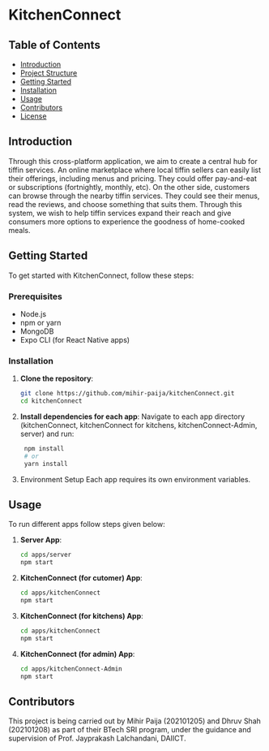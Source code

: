 # KitchenConnect

## Table of Contents

- [Introduction](#introduction)
- [Project Structure](#project-structure)
- [Getting Started](#getting-started)
- [Installation](#installation)
- [Usage](#usage)
- [Contributors](#Contributors)
- [License](#license)

## Introduction

Through this cross-platform application, we aim to create a central hub for tiffin services. An online marketplace where local tiffin sellers can easily list their offerings, including menus and pricing. They could offer pay-and-eat or subscriptions (fortnightly, monthly, etc). On the other side, customers can browse through the nearby tiffin services. They could see their menus, read the reviews, and choose something that suits them. Through this system, we wish to help tiffin services expand their reach and give consumers more options to experience the goodness of home-cooked meals.

## Getting Started

To get started with KitchenConnect, follow these steps:

### Prerequisites

- Node.js
- npm or yarn
- MongoDB
- Expo CLI (for React Native apps)

### Installation

1. **Clone the repository**:

   ```bash
   git clone https://github.com/mihir-paija/kitchenConnect.git
   cd kitchenConnect
   
2. **Install dependencies for each app**:
    Navigate to each app directory (kitchenConnect, kitchenConnect for kitchens, kitchenConnect-Admin, server) and run:
    
   ```bash
    npm install
    # or
    yarn install

3. Environment Setup
    Each app requires its own environment variables.

## Usage
  To run different apps follow steps given below:
  
1. **Server App**:
   ```bash
   cd apps/server
   npm start
   
2. **KitchenConnect (for cutomer) App**:
   ```bash 
   cd apps/kitchenConnect
   npm start

3. **KitchenConnect (for kitchens) App**:
   ```bash
   cd apps/kitchenConnect
   npm start

4. **KitchenConnect (for admin) App**:
   ```bash
   cd apps/kitchenConnect-Admin
   npm start

## Contributors
This project is being carried out by Mihir Paija (202101205) and Dhruv Shah (202101208) as part of their BTech SRI program, under the guidance and supervision of Prof. Jayprakash Lalchandani, DAIICT.
